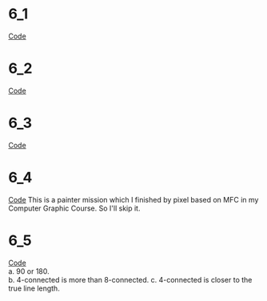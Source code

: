 # 6_1
[Code](./6_1)  
#

# 6_2
[Code](./6_2)  
#

# 6_3
[Code](./6_3)  
#

# 6_4
[Code](./6_4)
This is a painter mission which I finished by pixel based on MFC in my Computer Graphic Course. So I'll skip it.   
#

# 6_5
[Code](./6_5)  
a. 90 or 180.  
b. 4-connected is more than 8-connected.
c. 4-connected is closer to the true line length.
#
